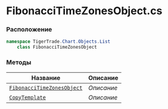 
# FibonacciTimeZonesObject.cs
### Расположение
```csharp
namespace TigerTrade.Chart.Objects.List  
    class FibonacciTimeZonesObject
```

### Методы
| Название | Описание |
| --- | --- |
| [`FibonacciTimeZonesObject`](./Методы/FibonacciTimeZonesObject.md) | *Описание* |
| [`CopyTemplate`](./Методы/CopyTemplate.md) | *Описание* |
